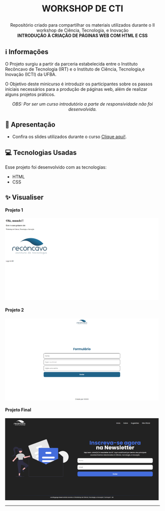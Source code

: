 # <p align="center">WORKSHOP DE CTI</p>

<p align="center">
  Repositório criado para compartilhar os materiais utilizados durante o II workshop de Ciência, Tecnologia, e Inovação <br>
  <strong>INTRODUÇÃO À CRIAÇÃO DE PÁGINAS WEB COM HTML E CSS</strong>
 <br>
 
## ℹ️ Informações
O Projeto surgiu a partir da parceria estabelecida entre o Instituto Recôncavo de Tecnologia (IRT) e o Instituto de Ciência, Tecnologia,e Inovação (ICTI) da UFBA.

O Objetivo deste minicurso é introduzir os participantes sobre os passos iniciais necessários para a produção de páginas web, além de realizar alguns projetos práticos.

<p align="center">
<i>OBS: Por ser um curso introdutório a parte de responsividade não foi desenvolvida.</i>

## 🎌 Apresentação
- Confira os slides utilizados durante o curso [Clique aqui!](https://www.canva.com/design/DAFNkJaI29Q/KZu8jc8hdUPhBtKN6alZWw/view?utm_content=DAFNkJaI29Q&utm_campaign=designshare&utm_medium=link&utm_source=publishpresent).

## 💻 Tecnologias Usadas

Esse projeto foi desenvolvido com as tecnologias:

- HTML
- CSS

## ✨ Visualiser

<h4> Projeto 1</h4>
 <img src="https://raw.githubusercontent.com/antonioscn/workshopCTI/main/imgs/projeto1.png" width="500"/> 
 <h4> Projeto 2</h4>
 <img src="https://raw.githubusercontent.com/antonioscn/workshopCTI/main/imgs/projeto2.png" width="500"/> 
<h4> Projeto Final</h4>
  <img src="https://raw.githubusercontent.com/antonioscn/workshopCTI/main/imgs/projetoFinal.png" alt="drawing" width="500"/>

---

